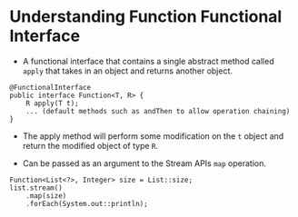 # Understanding Function Functional Interface

- A functional interface that contains a single abstract method called `apply` that takes in an object and returns another object.

```
@FunctionalInterface
public interface Function<T, R> {
    R apply(T t);
    ... (default methods such as andThen to allow operation chaining)
}
```

- The apply method will perform some modification on the `t` object and return the modified object of type `R`.

- Can be passed as an argument to the Stream APIs `map` operation.

```
Function<List<?>, Integer> size = List::size;
list.stream()
    .map(size)
    .forEach(System.out::println);
```
